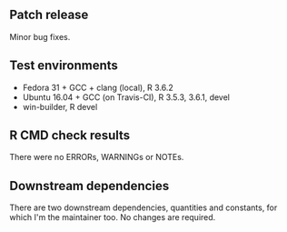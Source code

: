 ## Patch release

Minor bug fixes.

## Test environments

* Fedora 31 + GCC + clang (local), R 3.6.2
* Ubuntu 16.04 + GCC (on Travis-CI), R 3.5.3, 3.6.1, devel
* win-builder, R devel

## R CMD check results

There were no ERRORs, WARNINGs or NOTEs.

## Downstream dependencies

There are two downstream dependencies, quantities and constants, for which I'm
the maintainer too. No changes are required.
